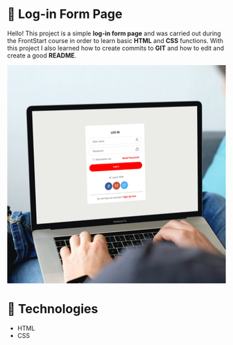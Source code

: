#
# :pushpin: Log-in Form Page

Hello! This project is a simple **log-in form page** and was carried out during the FrontStart course in order to learn basic **HTML** and **CSS** functions. With this project I also learned how to create commits to **GIT** and how to edit and create a good **README**.

![Mockup with log in form page](https://github.com/DiegoFischerDev/Log-In-Page/blob/main/assets/log-in-page%20mockup.png?raw=true)

# :rocket:  Technologies

* HTML
* CSS